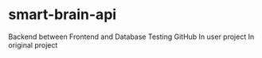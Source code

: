 # smart-brain-api
Backend between Frontend and Database
Testing GitHub 
In user project
In original project
